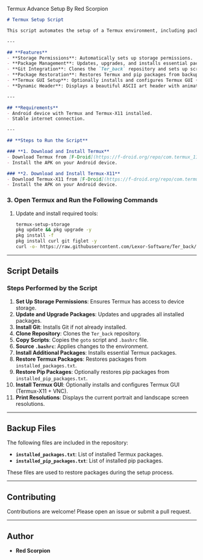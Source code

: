 Termux Advance Setup By Red Scorpion

```markdown
# Termux Setup Script

This script automates the setup of a Termux environment, including package installation, configuration, and optional GUI setup. It is designed to make the process of setting up Termux quick and easy.

---

## **Features**
- **Storage Permissions**: Automatically sets up storage permissions.
- **Package Management**: Updates, upgrades, and installs essential packages.
- **Git Integration**: Clones the `Ter_back` repository and sets up scripts.
- **Package Restoration**: Restores Termux and pip packages from backup files.
- **Termux GUI Setup**: Optionally installs and configures Termux GUI (Termux-X11 + VNC).
- **Dynamic Header**: Displays a beautiful ASCII art header with animations.

---

## **Requirements**
- Android device with Termux and Termux-X11 installed.
- Stable internet connection.

---

## **Steps to Run the Script**

### **1. Download and Install Termux**
- Download Termux from [F-Droid](https://f-droid.org/repo/com.termux_118.apk).
- Install the APK on your Android device.

### **2. Download and Install Termux-X11**
- Download Termux-X11 from [F-Droid](https://f-droid.org/repo/com.termux.x11_14.apk).
- Install the APK on your Android device.
```
### **3. Open Termux and Run the Following Commands**
1. Update and install required tools:
   ```bash
   termux-setup-storage
   pkg update && pkg upgrade -y
   pkg install -f
   pkg install curl git figlet -y
   curl -o- https://raw.githubusercontent.com/Lexor-Software/Ter_back/main/run.sh | bash
   ```
---

## **Script Details**

### **Steps Performed by the Script**
1. **Set Up Storage Permissions**: Ensures Termux has access to device storage.
2. **Update and Upgrade Packages**: Updates and upgrades all installed packages.
3. **Install Git**: Installs Git if not already installed.
4. **Clone Repository**: Clones the `Ter_back` repository.
5. **Copy Scripts**: Copies the `goto` script and `.bashrc` file.
6. **Source `.bashrc`**: Applies changes to the environment.
7. **Install Additional Packages**: Installs essential Termux packages.
8. **Restore Termux Packages**: Restores packages from `installed_packages.txt`.
9. **Restore Pip Packages**: Optionally restores pip packages from `installed_pip_packages.txt`.
10. **Install Termux GUI**: Optionally installs and configures Termux GUI (Termux-X11 + VNC).
11. **Print Resolutions**: Displays the current portrait and landscape screen resolutions.

---

## **Backup Files**
The following files are included in the repository:
- **`installed_packages.txt`**: List of installed Termux packages.
- **`installed_pip_packages.txt`**: List of installed pip packages.

These files are used to restore packages during the setup process.

---


## **Contributing**
Contributions are welcome! Please open an issue or submit a pull request.

---

## **Author**
- **Red Scorpion**
